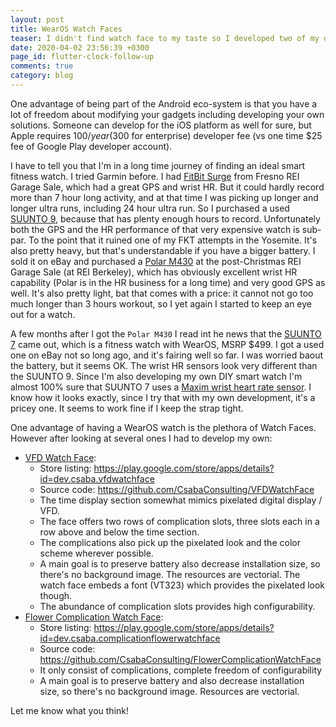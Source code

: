 ```yaml
---
layout: post
title: WearOS Watch Faces
teaser: I didn't find watch face to my taste so I developed two of my own
date: 2020-04-02 23:56:39 +0300
page_id: flutter-clock-follow-up
comments: true
category: blog
---
```

One advantage of being part of the Android eco-system is that you have a lot of freedom about modifying your gadgets including developing your own solutions. Someone can develop for the iOS platform as well for sure, but Apple requires $100/year ($300 for enterprise) developer fee (vs one time $25 fee of Google Play developer account).

I have to tell you that I'm in a long time journey of finding an ideal smart fitness watch. I tried Garmin before. I had [FitBit Surge](https://www.fitbit.com/pl/shop/surge) from Fresno REI Garage Sale, which had a great GPS and wrist HR. But it could hardly record more than 7 hour long activity, and at that time I was picking up longer and longer ultra runs, including 24 hour ultra run. So I purchased a used [SUUNTO 9](https://www.suunto.com/en-us/suunto-collections/suunto-9/), because that has plenty enough hours to record. Unfortunately both the GPS and the HR performance of that very expensive watch is sub-par. To the point that it ruined one of my FKT attempts in the Yosemite. It's also pretty heavy, but that's understandable if you have a bigger battery. I sold it on eBay and purchased a [Polar M430](https://www.polar.com/us-en/products/sport/M430-gps-running-watch) at the post-Christmas REI Garage Sale (at REI Berkeley), which has obviously excellent wrist HR capability (Polar is in the HR business for a long time) and very good GPS as well. It's also pretty light, bat that comes with a price: it cannot not go too much longer than 3 hours workout, so I yet again I started to keep an eye out for a watch.

A few months after I got the `Polar M430` I read int he news that the [SUUNTO 7](https://www.suunto.com/en-us/suunto-collections/suunto-7/) came out, which is a fitness watch with WearOS, MSRP $499. I got a used one on eBay not so long ago, and it's fairing well so far. I was worried baout the battery, but it seems OK. The wrist HR sensors look very different than the SUUNTO 9. Since I'm also developing my own DIY smart watch I'm almost 100% sure that SUUNTO 7 uses a [Maxim wrist heart rate sensor](https://www.maximintegrated.com/en/design/reference-design-center/system-board/7141.html). I know how it looks exactly, since I try that with my own development, it's a pricey one. It seems to work fine if I keep the strap tight. 

One advantage of having a WearOS watch is the plethora of Watch Faces. However after looking at several ones I had to develop my own:

* [VFD Watch Face](https://play.google.com/store/apps/details?id=dev.csaba.vfdwatchface):
  - Store listing: https://play.google.com/store/apps/details?id=dev.csaba.vfdwatchface
  - Source code: https://github.com/CsabaConsulting/VFDWatchFace
  - The time display section somewhat mimics pixelated digital display / VFD.
  - The face offers two rows of complication slots, three slots each in a row above and below the time section.
  - The complications also pick up the pixelated look and the color scheme wherever possible.
  - A main goal is to preserve battery also decrease installation size, so there's no background image. The resources are vectorial. The watch face embeds a font (VT323) which provides the pixelated look though.
  - The abundance of complication slots provides high configurability.
* [Flower Complication Watch Face](https://play.google.com/store/apps/details?id=dev.csaba.complicationflowerwatchface):
  - Store listing: https://play.google.com/store/apps/details?id=dev.csaba.complicationflowerwatchface
  - Source code: https://github.com/CsabaConsulting/FlowerComplicationWatchFace
  - It only consist of complications, complete freedom of configurability
  - A main goal is to preserve battery and also decrease installation size, so there's no background image. Resources are vectorial.

Let me know what you think!
